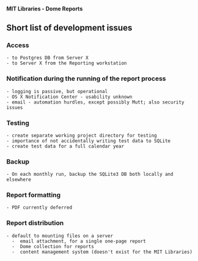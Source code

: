 #### MIT Libraries - Dome Reports

## Short list of development issues

### Access

    - to Postgres DB from Server X
    - to Server X from the Reporting workstation 

### Notification during the running of the report process

    - logging is passive, but operational
    - OS X Notification Center - usability unknown
    - email - automation hurdles, except possibly Mutt; also security issues

### Testing

    - create separate working project directory for testing
    - importance of not accidentally writing test data to SQLite
    - create test data for a full calendar year

### Backup

    - On each monthly run, backup the SQLite3 DB both locally and elsewhere

### Report formatting

    - PDF currently deferred

### Report distribution

    - default to mounting files on a server
      -  email attachment, for a single one-page report
      -  Dome collection for reports
      -  content management system (doesn't exist for the MIT Libraries)

